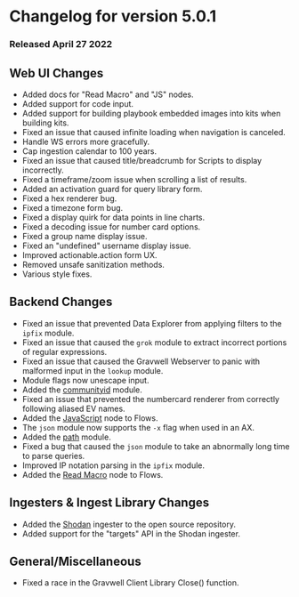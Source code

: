 # Changelog for version 5.0.1

### Released April 27 2022

## Web UI Changes

* Added docs for "Read Macro" and "JS" nodes.
* Added support for code input.
* Added support for building playbook embedded images into kits when building kits.
* Fixed an issue that caused infinite loading when navigation is canceled.
* Handle WS errors more gracefully.
* Cap ingestion calendar to 100 years.
* Fixed an issue that caused title/breadcrumb for Scripts to display incorrectly.
* Fixed a timeframe/zoom issue when scrolling a list of results.
* Added an activation guard for query library form.
* Fixed a hex renderer bug.
* Fixed a timezone form bug.
* Fixed a display quirk for data points in line charts.
* Fixed a decoding issue for number card options.
* Fixed a group name display issue.
* Fixed an "undefined" username display issue.
* Improved actionable.action form UX.
* Removed unsafe sanitization methods.
* Various style fixes.

## Backend Changes

* Fixed an issue that prevented Data Explorer from applying filters to the `ipfix` module.
* Fixed an issue that caused the `grok` module to extract incorrect portions of regular expressions.
* Fixed an issue that caused the Gravwell Webserver to panic with malformed input in the `lookup` module.
* Module flags now unescape input.
* Added the [communityid](/search/communityid/communityid) module.
* Fixed an issue that prevented the numbercard renderer from correctly following aliased EV names.
* Added the [JavaScript](/flows/nodes/javascript) node to Flows.
* The `json` module now supports the `-x` flag when used in an AX.
* Added the [path](/search/path/path) module.
* Fixed a bug that caused the `json` module to take an abnormally long time to parse queries.
* Improved IP notation parsing in the `ipfix` module.
* Added the [Read Macro](/flows/nodes/macroget) node to Flows.


## Ingesters & Ingest Library Changes

* Added the [Shodan](/ingesters/shodan) ingester to the open source repository.
* Added support for the "targets" API in the Shodan ingester.


## General/Miscellaneous

* Fixed a race in the Gravwell Client Library Close() function.
